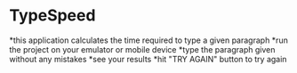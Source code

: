 # TypeSpeed
*this application calculates the time required to type a given paragraph
*run the project on your emulator or mobile device
*type the paragraph given without any mistakes
*see your results
*hit "TRY AGAIN" button to try again
